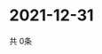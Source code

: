# 2021-12-31
  共 0条

  <!-- BEGIN -->
  <!-- 最后更新时间Fri Dec 31 2021 00:20:43 GMT+0000 (Coordinated Universal Time) -->
  
  <!-- END -->
  
  